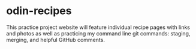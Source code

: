 # odin-recipes

This practice project website will feature individual recipe pages with links and photos as well as practicing my command line git commands: staging, merging, and helpful GitHub comments. 
